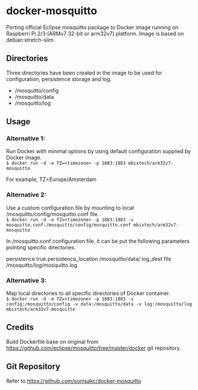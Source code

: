 # docker-mosquitto

Porting official Eclipse mosquitto package to Docker image running on Raspberri Pi 2/3 (ARMv7 32-bit or arm32v7) platform.
Image is based on debian:stretch-slim.

## Directories
Three directories have been created in the image to be used for configuration, persistence storage and log.
- /mosquitto/config
- /mosquitto/data
- /mosquitto/log

## Usage
### Alternative 1:
Run Docker with minimal options by using default configuration supplied by Docker image.<br>
`$ docker run -d -e TZ=<timezone> -p 1883:1883 mbixtech/arm32v7-mosquitto`

For example, TZ=Europe/Amsterdam

### Alternative 2:
Use a custom configuration file by mounting to local /mosquitto/config/mosquitto.conf file.<br>
`$ docker run -d -e TZ=<timezone> -p 1883:1883 -v mosquitto.conf:/mosquitto/config/mosquitto.conf mbixtech/arm32v7-mosquitto`

In /mosquitto.conf configuration file, it can be put the following parameters pointing specific directories.

persistence true
persistence_location /mosquitto/data/
log_dest file /mosquitto/log/mosquitto.log

### Alternative 3:
Map local directories to all specific directories of Docker container.<br>
`$ docker run -d -e TZ=<timezone> -p 1883:1883 -v config:/mosquitto/config -v data:/mosquitto/data -v log:/mosquitto/log mbixtech/arm32v7-mosquitto`

## Credits
Build Dockerfile base on original from https://github.com/eclipse/mosquitto/tree/master/docker git repository.

## Git Repository
Refer to https://github.com/somsakc/docker-mosquitto
